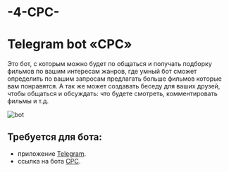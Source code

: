 # -4-CPC-
# Telegram bot «CPC» 
Это бот, с которым можно будет по общаться и получать подборку фильмов по вашим интересам жанров, где умный бот сможет определить по вашим запросам предлагать больше фильмов которые вам понравятся. А так же может создавать беседу для ваших друзей, чтобы общаться и обсуждать: что будете смотреть, комментировать фильмы и т.д.

![bot](https://user-images.githubusercontent.com/79357892/201549865-ebfb4d29-5444-43bb-a5f7-f2b60575b353.jpg)
## Требуется для бота:
- приложение [Telegram](https://desktop.telegram.org).
- ссылка на бота [CPC](https://sun9-7.userapi.com/impg/xCg-YpaHLDSzwox0wqJ6Hwnm-S_1qnQxraiXZg/5UDW_7V0nNg.jpg?size=1233x1080&quality=96&sign=dbc0246d72f8b5e2fbb9f338af187c9c&type=album).
